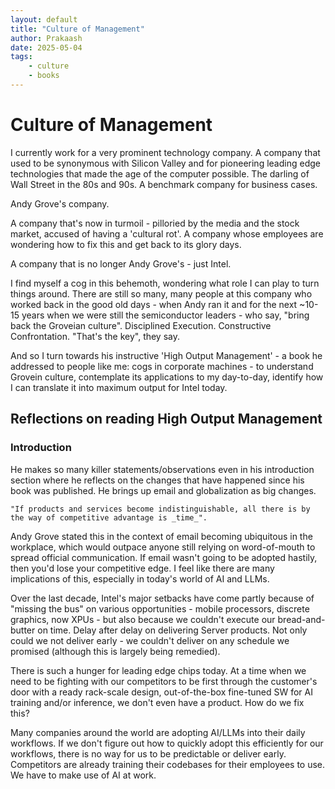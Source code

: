 ```yaml
---
layout: default
title: "Culture of Management"
author: Prakaash
date: 2025-05-04
tags: 
    - culture 
    - books
---
```

# Culture of Management

I currently work for a very prominent technology company. A company that used to be synonymous with Silicon Valley and for pioneering leading edge technologies that made the age of the computer possible. The darling of Wall Street in the 80s and 90s. A benchmark company for business cases. 

Andy Grove's company. 

A company that's now in turmoil - pilloried by the media and the stock market, accused of having a 'cultural rot'. A company whose employees are wondering how to fix this and get back to its glory days. 

A company that is no longer Andy Grove's - just Intel. 

I find myself a cog in this behemoth, wondering what role I can play to turn things around. There are still so many, many people at this company who worked back in the good old days - when Andy ran it and for the next ~10-15 years when we were still the semiconductor leaders - who say, "bring back the Groveian culture". Disciplined Execution. Constructive Confrontation. "That's the key", they say. 

And so I turn towards his instructive 'High Output Management' - a book he addressed to people like me: cogs in corporate machines - to understand Grovein culture, contemplate its applications to my day-to-day, identify how I can translate it into maximum output for Intel today.

## Reflections on reading High Output Management

### Introduction
He makes so many killer statements/observations even in his introduction section where he reflects on the changes that have happened since his book was published. He brings up email and globalization as big changes. 

    "If products and services become indistinguishable, all there is by the way of competitive advantage is _time_". 

Andy Grove stated this in the context of email becoming ubiquitous in the workplace, which would outpace anyone still relying on word-of-mouth to spread official communication. If email wasn't going to be adopted hastily, then you'd lose your competitive edge. 
I feel like there are many implications of this, especially in today's world of AI and LLMs. 

Over the last decade, Intel's major setbacks have come partly because of "missing the bus" on various opportunities - mobile processors, discrete graphics, now XPUs - but also because we couldn't execute our bread-and-butter on time. Delay after delay on delivering Server products. Not only could we not deliver early - we couldn't deliver on any schedule we promised (although this is largely being remedied). 

There is such a hunger for leading edge chips today. At a time when we need to be fighting with our competitors to be first through the customer's door with a ready rack-scale design, out-of-the-box fine-tuned SW for AI training and/or inference, we don't even have a product. How do we fix this? 

Many companies around the world are adopting AI/LLMs into their daily workflows. If we don't figure out how to quickly adopt this efficiently for our workflows, there is no way for us to be predictable or deliver early. Competitors are already training their codebases for their employees to use. We have to make use of AI at work.  
